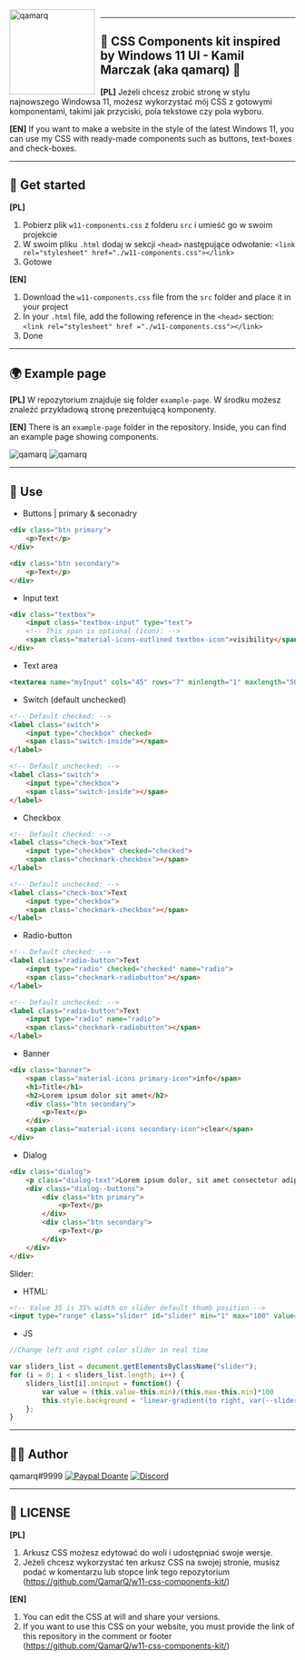 <img width="150" height="150" align="left" style="float: left; margin: 0 10px 0 0;" alt="qamarq" src="https://i.imgur.com/IRySH8e.png">  

---
## 🍫 CSS Components kit inspired by Windows 11 UI - Kamil Marczak (aka qamarq) 🍫
**[PL]**
Jeżeli chcesz zrobić stronę w stylu najnowszego Windowsa 11, możesz wykorzystać mój CSS z gotowymi komponentami, takimi jak przyciski, pola tekstowe czy pola wyboru.

**[EN]**
If you want to make a website in the style of the latest Windows 11, you can use my CSS with ready-made components such as buttons, text-boxes and check-boxes.



---
## 🛫 Get started
**[PL]**
1. Pobierz plik `w11-components.css` z folderu `src` i umieść go w swoim projekcie
2. W swoim pliku `.html` dodaj w sekcji `<head>` następujące odwołanie: `<link rel="stylesheet" href="./w11-components.css"></link>`
3. Gotowe

**[EN]**
1. Download the `w11-components.css` file from the `src` folder and place it in your project
2. In your `.html` file, add the following reference in the `<head>` section: `<link rel="stylesheet" href ="./w11-components.css"></link>`
3. Done



---
## 🌍 Example page
**[PL]**
W repozytorium znajduje się folder `example-page`. W środku możesz znaleźć przykładową stronę prezentującą komponenty.

**[EN]**
There is an `example-page` folder in the repository. Inside, you can find an example page showing components.

<div>
    <img alt="qamarq" src="https://i.imgur.com/H6Fn6gd.png"> 
    <img alt="qamarq" src="https://i.imgur.com/zRvb8Ok.png"> 
</div>



---
## 🚀 Use  

- Buttons | primary & seconadry
```html
<div class="btn primary">
    <p>Text</p>
</div>
```
```html
<div class="btn secondary">
    <p>Text</p>
</div>
```
- Input text
```html
<div class="textbox">
    <input class="textbox-input" type="text">
    <!-- This span is optional (icon): -->
    <span class="material-icons-outlined textbox-icon">visibility</span> 
</div>
```
- Text area
```html
<textarea name="myInput" cols="45" rows="7" minlength="1" maxlength="500" required></textarea>
```
- Switch (default unchecked)
```html
<!-- Default checked: -->
<label class="switch">
    <input type="checkbox" checked>
    <span class="switch-inside"></span>
</label>                  

<!-- Default unchecked: -->
<label class="switch">
    <input type="checkbox">
    <span class="switch-inside"></span>
</label>
```
- Checkbox 
```html
<!-- Default checked: -->
<label class="check-box">Text
    <input type="checkbox" checked="checked">
    <span class="checkmark-checkbox"></span>
</label>

<!-- Default unchecked: -->
<label class="check-box">Text
    <input type="checkbox">
    <span class="checkmark-checkbox"></span>
</label>
```
- Radio-button 
```html
<!-- Default checked: -->
<label class="radio-button">Text
    <input type="radio" checked="checked" name="radio">
    <span class="checkmark-radiobutton"></span>
</label>

<!-- Default unchecked: -->
<label class="radio-button">Text
    <input type="radio" name="radio">
    <span class="checkmark-radiobutton"></span>
</label>
```
- Banner
```html
<div class="banner">
    <span class="material-icons primary-icon">info</span>            
    <h1>Title</h1>
    <h2>Lorem ipsum dolor sit amet</h2>
    <div class="btn secondary">
        <p>Text</p>
    </div>
    <span class="material-icons secondary-icon">clear</span>
</div>
```
- Dialog
```html
<div class="dialog">
    <p class="dialog-text">Lorem ipsum dolor, sit amet consectetur adipisicing elit, sed do eiusmod tempor.</p>
    <div class="dialog--buttons">
        <div class="btn primary">
            <p>Text</p>
        </div>
        <div class="btn secondary">
            <p>Text</p>
        </div>
    </div>
</div>
```

Slider: 
- HTML:
```html
<!-- Value 35 is 35% width on slider default thumb position -->
<input type="range" class="slider" id="slider" min="1" max="100" value="35">
```
- JS
```js
//Change left and right color slider in real time

var sliders_list = document.getElementsByClassName("slider");
for (i = 0; i < sliders_list.length; i++) {
    sliders_list[i].oninput = function() {
        var value = (this.value-this.min)/(this.max-this.min)*100
        this.style.background = 'linear-gradient(to right, var(--slider-bg-left) 0%, var(--slider-bg-left) ' + value + '%, var(--slider-bg-right) ' + value + '%, var(--slider-bg-right) 100%)'
    };
}
```


---
## 🚶‍♂️ Author

qamarq#9999
[![Paypal Doante](https://img.shields.io/badge/paypal-donate-blue.svg)](https://paypal.me/KMarczak123)
[![Discord](https://discordapp.com/api/guilds/772941356423315527/embed.png)](https://discord.gg/buSQU2Bjxc)


---
## 🔨 LICENSE
**[PL]**
1. Arkusz CSS możesz edytować do woli i udostępniać swoje wersje. 
2. Jeżeli chcesz wykorzystać ten arkusz CSS na swojej stronie, musisz podać w komentarzu lub stopce link tego repozytorium (https://github.com/QamarQ/w11-css-components-kit/)

**[EN]**
1. You can edit the CSS at will and share your versions.
2. If you want to use this CSS on your website, you must provide the link of this repository in the comment or footer (https://github.com/QamarQ/w11-css-components-kit/)



